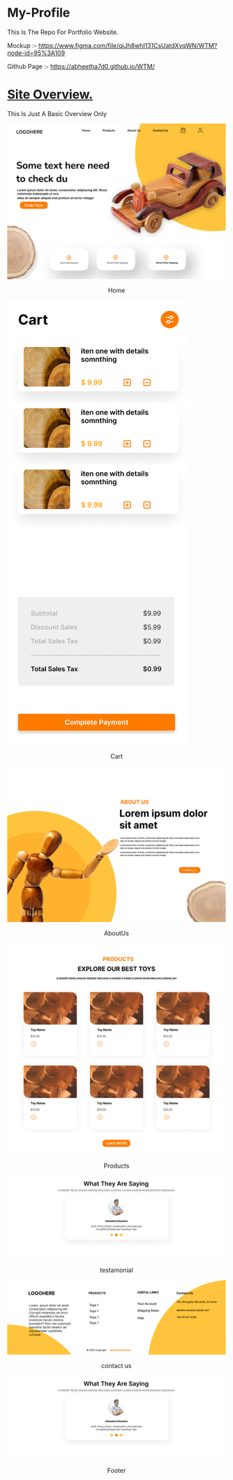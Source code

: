 # My-Profile
This Is The Repo For Portfolio Website.

Mockup      :-  https://www.figma.com/file/qjJh8whI131CsUatdXvqWN/WTM?node-id=95%3A109

Github Page :-  https://abheetha7d0.github.io/WTM/


# <u>Site Overview.</u>

This Is Just A Basic Overview Only

![Image of Home](Assets/img/readme/1.png)
<center>Home</center>

![Image Of About](Assets/img/readme/cart.png)
<center>Cart</center>

![Image Of About](Assets/img/readme/2.png)
<center>AboutUs</center>



![Image Of Project](Assets/img/readme/3.png)
<center>Products</center>

![Image Of Education](Assets/img/readme/6.png)
<center>testamonial</center>

![Image Of Gallery](Assets/img/readme/5.png)
<center>contact us</center>

![Image Of Contact](Assets/img/readme/6.png)
<center>Footer</center>